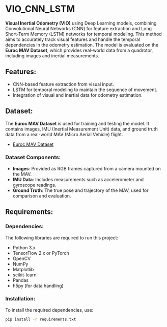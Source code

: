 # VIO_CNN_LSTM

**Visual Inertial Odometry (VIO)** using Deep Learning models, combining Convolutional Neural Networks (CNN) for feature extraction and Long Short-Term Memory (LSTM) networks for temporal modeling. This method aims to accurately track visual features and handle the temporal dependencies in the odometry estimation. The model is evaluated on the **Euroc MAV Dataset**, which provides real-world data from a quadrotor, including images and inertial measurements.

## Features:
- CNN-based feature extraction from visual input.
- LSTM for temporal modeling to maintain the sequence of movement.
- Integration of visual and inertial data for odometry estimation.

## Dataset:
The **Euroc MAV Dataset** is used for training and testing the model. It contains images, IMU (Inertial Measurement Unit) data, and ground truth data from a real-world MAV (Micro Aerial Vehicle) flight.
- [Euroc MAV Dataset](https://projects.asl.ethz.ch/datasets/doku.php?id=kmavvisualinertialodometry)

### Dataset Components:
- **Images**: Provided as RGB frames captured from a camera mounted on the MAV.
- **IMU Data**: Includes measurements such as accelerometer and gyroscope readings.
- **Ground Truth**: The true pose and trajectory of the MAV, used for comparison and evaluation.

## Requirements:

### Dependencies:
The following libraries are required to run this project:

- Python 3.x
- TensorFlow 2.x or PyTorch
- OpenCV
- NumPy
- Matplotlib
- scikit-learn
- Pandas
- h5py (for data handling)

### Installation:
To install the required dependencies, use:

```bash
pip install -r requirements.txt
```
